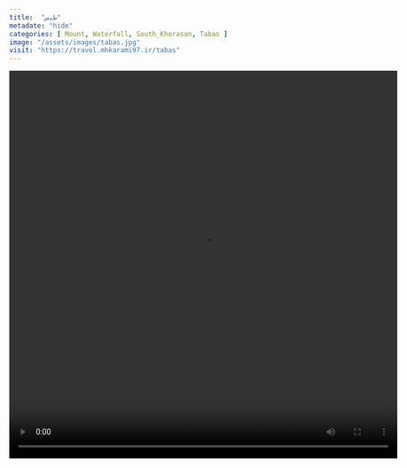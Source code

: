 ```yaml
---
title:  "طبس"
metadate: "hide"
categories: [ Mount, Waterfall, South_Khorasan, Tabas ]
image: "/assets/images/tabas.jpg"
visit: "https://travel.mhkarami97.ir/tabas"
---
```


<p align="center">
<video width="700" height="700" controls>
  <source src="/assets/vidoes/tabas.mp4" type="video/mp4">
</video>
</p>
